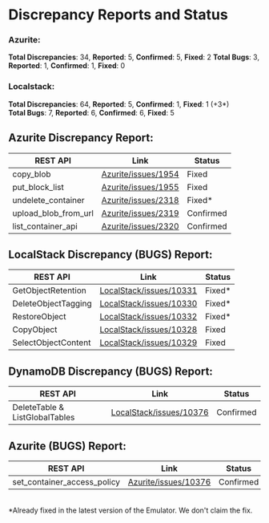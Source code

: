 # Discrepancy Reports and Status

### Azurite: 

**Total Discrepancies**: 34, **Reported**: 5, **Confirmed**: 5, **Fixed**: 2 
**Total Bugs**: 3, **Reported**: 1, **Confirmed**: 1, **Fixed**: 0

### Localstack: 

**Total Discrepancies**: 64, **Reported**: 5, **Confirmed**: 1, **Fixed**: 1 (+3*)  
**Total Bugs**: 7, **Reported**: 6, **Confirmed**: 6, **Fixed**: 5

## Azurite Discrepancy Report:

| REST API | Link | Status |
| -------- | -------- | -------- |
| copy_blob | [Azurite/issues/1954](https://github.com/Azure/Azurite/issues/1954) | Fixed |
| put_block_list | [Azurite/issues/1955](https://github.com/Azure/Azurite/issues/1955#issue-1697049378) | Fixed |
| undelete_container | [Azurite/issues/2318](https://github.com/Azure/Azurite/issues/2318) | Fixed* |
| upload_blob_from_url | [Azurite/issues/2319](https://github.com/Azure/Azurite/issues/2319)| Confirmed | 
| list_container_api | [Azurite/issues/2320](https://github.com/Azure/Azurite/issues/2320) | Confirmed | 

## LocalStack Discrepancy (BUGS) Report:

| REST API | Link | Status |
| -------- | -------- | -------- |
| GetObjectRetention |  [LocalStack/issues/10331](https://github.com/localstack/localstack/issues/10331)  | Fixed* |
| DeleteObjectTagging |  [LocalStack/issues/10330](https://github.com/localstack/localstack/issues/10330)  | Fixed* |
| RestoreObject |  [LocalStack/issues/10332](https://github.com/localstack/localstack/issues/10332)  | Fixed* |
| CopyObject |  [LocalStack/issues/10328](https://github.com/localstack/localstack/issues/10328)  | Fixed |
| SelectObjectContent |  [LocalStack/issues/10329](https://github.com/localstack/localstack/issues/10329)  | Fixed |

## DynamoDB Discrepancy (BUGS) Report:

| REST API | Link | Status |
| -------- | -------- | -------- |
| DeleteTable & ListGlobalTables |  [LocalStack/issues/10376](https://github.com/localstack/localstack/issues/10376)  | Confirmed |

## Azurite (BUGS) Report:

| REST API | Link | Status |
| -------- | -------- | -------- |
| set_container_access_policy |  [Azurite/issues/10376](https://github.com/Azure/Azurite/issues/2378)  | Confirmed |

<br>
*Already fixed in the latest version of the Emulator. We don't claim the fix.
